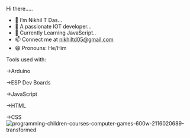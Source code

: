 Hi there.....
- 🔭 I’m Nikhil T Das...
- 🌱 A passionate IOT developer...
- 👯 Currently Learning JavaScript..
- 📫 Connect me at nikhiltd05@gmail.com 
- 😄 Pronouns: He/Him

Tools used with: 

->Arduino

->ESP Dev Boards

->JavaScript

->HTML

->CSS
![programming-children-courses-computer-games-600w-2116020689-transformed](https://github.com/nikhiltdas/nikhiltdas/assets/85162799/fa111da0-f13d-4288-9ced-94c7c8270ec0)
